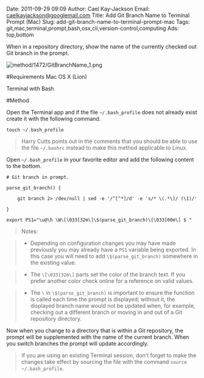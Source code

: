 Date: 2011-09-29 09:09
Author: Cael Kay-Jackson
Email: caelkayjackson@googlemail.com
Title: Add Git Branch Name to Terminal Prompt (Mac)
Slug: add-git-branch-name-to-terminal-prompt-mac
Tags: git,mac,terminal,prompt,bash,osx,cli,version-control,computing
Ads: top,bottom

When in a repository directory, show the name of the currently checked out Git branch in the prompt.




![method/1472/GitBranchName_1.png](/images/method/1472/GitBranchName_1.png)




#Requirements
Mac OS X (Lion)

Terminal with Bash



#Method

Open the Terminal app and if the file `~/.bash_profile` does not already exist create it with the following command.



`touch ~/.bash_profile`




>Harry Cutts points out in the comments that you should be able to use the file `~/.bashrc` instead to make this method applicable to Linux.

>


Open `~/.bash_profile` in your favorite editor and add the following content to the bottom.



    # Git branch in prompt.

    parse_git_branch() {

        git branch 2> /dev/null | sed -e '/^[^*]/d' -e 's/* \(.*\)/ (\1)/'

    }

    export PS1="\u@\h \W\[\033[32m\]\$(parse_git_branch)\[\033[00m\] $ "




>Notes:

>

>* Depending on configuration changes you may have made previously you may already have a `PS1` variable being exported. In this case you will need to add `\$(parse_git_branch)` somewhere in the existing value.

>* The `\[\033[32m\]` parts set the color of the branch text. If you prefer another color check online for a reference on valid values.

>* The `\` in `\$(parse_git_branch)` is important to ensure the function is called each time the prompt is displayed; without it, the displayed branch name would not be updated when, for example, checking out a different branch or moving in and out of a Git repository directory.

>


Now when you change to a directory that is within a Git repository, the prompt will be supplemented with the name of the current branch. When you switch branches the prompt will update accordingly.






>If you are using an existing Terminal session, don't forget to make the changes take effect by sourcing the file with the command `source ~/.bash_profile`.





